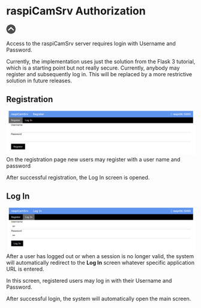 # raspiCamSrv Authorization

[![Up](img/goup.gif)](./UserGuide.md)

Access to the raspiCamSrv server requires login with Username and Password.

Currently, the implementation uses just the solution from the Flask 3 tutorial, which is a starting point but not really secure.
Currently, anybody may register and subsequently log in. This will be replaced by a more restrictive solution in future releases.

## Registration
![Registration](img/Register.jpg)
On the registration page new users may register with a user name and password

After successful registration, the Log In screen is opened.

## Log In
![Log In](img/Login.jpg)
After a user has logged out or when a session is no longer valid, the system will automatically redirect to the **Log In** screen whatever specific application URL is entered.

In this screen, registered users may log in with their Username and Password.

After successful login, the system will automatically open the main screen.